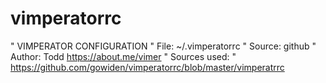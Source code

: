 # vimperatorrc

" VIMPERATOR CONFIGURATION
" File: ~/.vimperatorrc
" Source: github
" Author: Todd <https://about.me/vimer>
" Sources used:
" https://github.com/gowiden/vimperatorrc/blob/master/vimperatrrc

